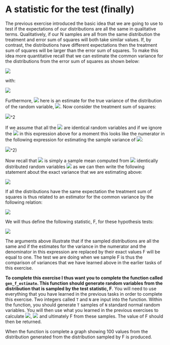 # A statistic for the test (finally)

The previous exercise introduced the basic idea that we are going to use to test if the expectations of our distributions are all the same in qualitative terms.  Qualitatively, if our N samples are all from the same distribution the treatment and error sum of squares will both take similar values.  If, by contrast, the distributions have different expectations then the treatment sum of squares will be larger than the error sum of squares.  To make this idea more quantitative recall that we can estimate the common variance for the distributions from the error sum of squares as shown below:

![](https://render.githubusercontent.com/render/math?math=S^2=\frac{SS_E}{\sum_{j=1}^t(n_j-1)}=\sum_{j=1}^t(n_j-1)s_j^2}{\sum_{j=1}^t(n_j-1)})

with:

![](https://render.githubusercontent.com/render/math?math=S_j^2=\frac{n_j}{n_j-1}\left[\frac{1}{n_j}\sum_{i=1}^{n_j}X_i^2-\left(\frac{1}{n_j}\sum_{i=1}^{n_j}X_i\right)^2\right])

Furthermore, ![](https://render.githubusercontent.com/render/math?math=S^2) here is an estimate for the true variance of the distribution of the random variable, ![](https://render.githubusercontent.com/render/math?math=\textrm{var}(X_i)).  Now consider the treatment sum of squares:

![](https://render.githubusercontent.com/render/math?math=SS_T=\sum_{j=1}^t\sum_{i=1}^{n_j}(\overline{X_j}-\overline{X})^2=\sum_{j=1}^tn_j(\overline{X_j)-\overline{X})^2

If we assume that all the ![](https://render.githubusercontent.com/render/math?math=\overline{X_j}) are identical random variables and if we ignore the ![](https://render.githubusercontent.com/render/math?math=n_j) in this expression above for a moment this looks like the numerator in the following expression for estimating the sample variance of ![](https://render.githubusercontent.com/render/math?math=\overline{X}_j):

![](https://render.githubusercontent.com/render/math?math=S_{\overline{X_j}}=\frac{1}{t-1}\sum_{j=1}^t(\overline{X_j}-\overline{X})^2)^2)

Now recall that ![](https://render.githubusercontent.com/render/math?math=\overline{X}_j) is simply a sample mean computed from ![](https://render.githubusercontent.com/render/math?math=n_j) identically distributed random variables ![](https://render.githubusercontent.com/render/math?math=X_i) as we can then write the following statement about the exact variance that we are estimating above:

![](https://render.githubusercontent.com/render/math?math=\mathbb{E}(\overline{X_j})=\mathbb{E}(X_i)\qquad\textrm{and}\qquad\textrm{var}(\overline{X_j})=\frac{\textrm{var}(X_i)}{n_j})

If all the distributions have the same expectation the treatment sum of squares is thus related to an estimator for the common variance by the following relation:

![](https://render.githubusercontent.com/render/math?math=S^2=\frac{SS_T}{T-1})

We will thus define the following statistic, F, for these hypothesis tests:

![](https://render.githubusercontent.com/render/math?math=F=\frac{SS_T/(T-1)}{SS_E/\left[\sum_{j=1}^t(N_j-1)\right]})

The arguments above illustrate that if the sampled distributions are all the same and if the estimates for the variance in the numerator and the denominator in this expression are replaced by their exact values F will be equal to one.  The test we are doing when we sample F is thus the comparison of variances that we have learned above in the earlier tasks of this exercise.

__To complete this exercise I thus want you to complete the function called  `gen_f_estimate`.   This function should generate random variables from the distribution that is sampled by the test statistic, F__.  You will need to use everything that you have learned in the previous tasks in order to complete this exercise.  Two integers called `T` and `N` are input into the function.  Within the function, you should generate `T` samples of `N` standard normal random variables.   You will then use what you learned in the previous exercises to calculate ![](https://render.githubusercontent.com/render/math?math=SS_T), ![](https://render.githubusercontent.com/render/math?math=SS_E) and ultimately F from these samples.  The value of F should then be returned.

When the function is complete a graph showing 100 values from the distribution generated from the distribution sampled by F is produced. 
 


 
